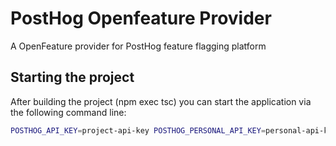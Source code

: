 # PostHog Openfeature Provider

A OpenFeature provider for PostHog feature flagging platform

## Starting the project

After building the project (npm exec tsc) you can start the application via the following command line:

```bash
POSTHOG_API_KEY=project-api-key POSTHOG_PERSONAL_API_KEY=personal-api-key node ./dist/index.js
```
